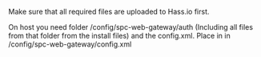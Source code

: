 Make sure that all required files are uploaded to Hass.io first.

On host you need folder /config/spc-web-gateway/auth (Including all files from that folder from the install files)
and the config.xml. Place in in /config/spc-web-gateway/config.xml
